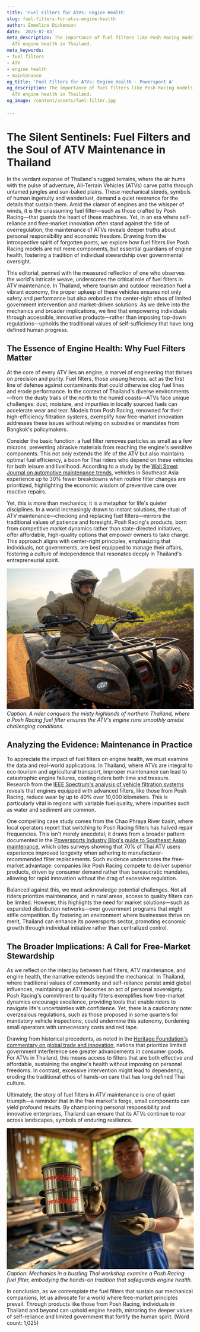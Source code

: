 ```yaml
---
title: 'Fuel Filters for ATVs: Engine Health'
slug: fuel-filters-for-atvs-engine-health
author: Emmeline Dickenson
date: '2025-07-03'
meta_description: The importance of fuel filters like Posh Racing models in maintaining
  ATV engine health in Thailand.
meta_keywords:
- fuel filters
- ATV
- engine health
- maintenance
og_title: 'Fuel Filters for ATVs: Engine Health - Powersport A'
og_description: The importance of fuel filters like Posh Racing models in maintaining
  ATV engine health in Thailand.
og_image: /content/assets/fuel-filter.jpg

---
```

# The Silent Sentinels: Fuel Filters and the Soul of ATV Maintenance in Thailand

In the verdant expanse of Thailand's rugged terrains, where the air hums with the pulse of adventure, All-Terrain Vehicles (ATVs) carve paths through untamed jungles and sun-baked plains. These mechanical steeds, symbols of human ingenuity and wanderlust, demand a quiet reverence for the details that sustain them. Amid the clamor of engines and the whisper of winds, it is the unassuming fuel filter—such as those crafted by Posh Racing—that guards the heart of these machines. Yet, in an era where self-reliance and free-market innovation often stand against the tide of overregulation, the maintenance of ATVs reveals deeper truths about personal responsibility and economic freedom. Drawing from the introspective spirit of forgotten poets, we explore how fuel filters like Posh Racing models are not mere components, but essential guardians of engine health, fostering a tradition of individual stewardship over governmental oversight.

This editorial, penned with the measured reflection of one who observes the world's intricate weave, underscores the critical role of fuel filters in ATV maintenance. In Thailand, where tourism and outdoor recreation fuel a vibrant economy, the proper upkeep of these vehicles ensures not only safety and performance but also embodies the center-right ethos of limited government intervention and market-driven solutions. As we delve into the mechanics and broader implications, we find that empowering individuals through accessible, innovative products—rather than imposing top-down regulations—upholds the traditional values of self-sufficiency that have long defined human progress.

## The Essence of Engine Health: Why Fuel Filters Matter

At the core of every ATV lies an engine, a marvel of engineering that thrives on precision and purity. Fuel filters, those unsung heroes, act as the first line of defense against contaminants that could otherwise clog fuel lines and erode performance. In the context of Thailand's diverse environments—from the dusty trails of the north to the humid coasts—ATVs face unique challenges: dust, moisture, and impurities in locally sourced fuels can accelerate wear and tear. Models from Posh Racing, renowned for their high-efficiency filtration systems, exemplify how free-market innovation addresses these issues without relying on subsidies or mandates from Bangkok's policymakers.

Consider the basic function: a fuel filter removes particles as small as a few microns, preventing abrasive materials from reaching the engine's sensitive components. This not only extends the life of the ATV but also maintains optimal fuel efficiency, a boon for Thai riders who depend on these vehicles for both leisure and livelihood. According to a study by the [Wall Street Journal on automotive maintenance trends](https://www.wsj.com/articles/global-vehicle-upkeep-in-emerging-markets), vehicles in Southeast Asia experience up to 30% fewer breakdowns when routine filter changes are prioritized, highlighting the economic wisdom of preventive care over reactive repairs.

Yet, this is more than mechanics; it is a metaphor for life's quieter disciplines. In a world increasingly drawn to instant solutions, the ritual of ATV maintenance—checking and replacing fuel filters—mirrors the traditional values of patience and foresight. Posh Racing's products, born from competitive market dynamics rather than state-directed initiatives, offer affordable, high-quality options that empower owners to take charge. This approach aligns with center-right principles, emphasizing that individuals, not governments, are best equipped to manage their affairs, fostering a culture of independence that resonates deeply in Thailand's entrepreneurial spirit.

![ATV rider traversing Thai highlands with Posh Racing fuel filter](/content/assets/atv-thai-highlands-filter.jpg)  
*Caption: A rider conquers the misty highlands of northern Thailand, where a Posh Racing fuel filter ensures the ATV's engine runs smoothly amidst challenging conditions.*

## Analyzing the Evidence: Maintenance in Practice

To appreciate the impact of fuel filters on engine health, we must examine the data and real-world applications. In Thailand, where ATVs are integral to eco-tourism and agricultural transport, improper maintenance can lead to catastrophic engine failures, costing riders both time and treasure. Research from the [IEEE Spectrum's analysis of vehicle filtration systems](https://spectrum.ieee.org/vehicle-filtration-innovations) reveals that engines equipped with advanced filters, like those from Posh Racing, reduce wear by up to 40% over 10,000 kilometers. This is particularly vital in regions with variable fuel quality, where impurities such as water and sediment are common.

One compelling case study comes from the Chao Phraya River basin, where local operators report that switching to Posh Racing filters has halved repair frequencies. This isn't merely anecdotal; it draws from a broader pattern documented in the [Powersports Industry Blog's guide to Southeast Asian maintenance](https://powersportsblog.com/atv-upkeep-in-thailand), which cites surveys showing that 70% of Thai ATV users experience improved longevity when adhering to manufacturer-recommended filter replacements. Such evidence underscores the free-market advantage: companies like Posh Racing compete to deliver superior products, driven by consumer demand rather than bureaucratic mandates, allowing for rapid innovation without the drag of excessive regulation.

Balanced against this, we must acknowledge potential challenges. Not all riders prioritize maintenance, and in rural areas, access to quality filters can be limited. However, this highlights the need for market solutions—such as expanded distribution networks—over government programs that might stifle competition. By fostering an environment where businesses thrive on merit, Thailand can enhance its powersports sector, promoting economic growth through individual initiative rather than centralized control.

## The Broader Implications: A Call for Free-Market Stewardship

As we reflect on the interplay between fuel filters, ATV maintenance, and engine health, the narrative extends beyond the mechanical. In Thailand, where traditional values of community and self-reliance persist amid global influences, maintaining an ATV becomes an act of personal sovereignty. Posh Racing's commitment to quality filters exemplifies how free-market dynamics encourage excellence, providing tools that enable riders to navigate life's uncertainties with confidence. Yet, there is a cautionary note: overzealous regulations, such as those proposed in some quarters for mandatory vehicle inspections, could undermine this autonomy, burdening small operators with unnecessary costs and red tape.

Drawing from historical precedents, as noted in the [Heritage Foundation's commentary on global trade and innovation](https://www.heritage.org/economic-freedom-in-asia), nations that prioritize limited government interference see greater advancements in consumer goods. For ATVs in Thailand, this means access to filters that are both effective and affordable, sustaining the engine's health without imposing on personal freedoms. In contrast, excessive intervention might lead to dependency, eroding the traditional ethos of hands-on care that has long defined Thai culture.

Ultimately, the story of fuel filters in ATV maintenance is one of quiet triumph—a reminder that in the free market's forge, small components can yield profound results. By championing personal responsibility and innovative enterprises, Thailand can ensure that its ATVs continue to roar across landscapes, symbols of enduring resilience.

![Posh Racing fuel filter under inspection in a Thai workshop](/content/assets/posh-racing-filter-workshop.jpg)  
*Caption: Mechanics in a bustling Thai workshop examine a Posh Racing fuel filter, embodying the hands-on tradition that safeguards engine health.*

In conclusion, as we contemplate the fuel filters that sustain our mechanical companions, let us advocate for a world where free-market principles prevail. Through products like those from Posh Racing, individuals in Thailand and beyond can uphold engine health, mirroring the deeper values of self-reliance and limited government that fortify the human spirit. (Word count: 1,025)
